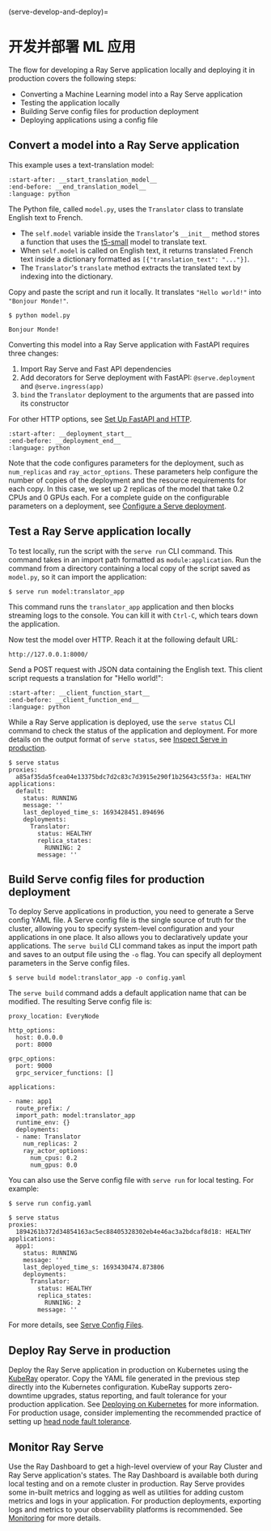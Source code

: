 (serve-develop-and-deploy)=

# 开发并部署 ML 应用

The flow for developing a Ray Serve application locally and deploying it in production covers the following steps:

* Converting a Machine Learning model into a Ray Serve application
* Testing the application locally
* Building Serve config files for production deployment
* Deploying applications using a config file

## Convert a model into a Ray Serve application

This example uses a text-translation model:

```{literalinclude} ../serve/doc_code/getting_started/models.py
:start-after: __start_translation_model__
:end-before: __end_translation_model__
:language: python
```

The Python file, called `model.py`, uses the `Translator` class to translate English text to French.

- The `self.model` variable inside the `Translator`'s `__init__` method
  stores a function that uses the [t5-small](https://huggingface.co/t5-small)
  model to translate text.
- When `self.model` is called on English text, it returns translated French text
  inside a dictionary formatted as `[{"translation_text": "..."}]`.
- The `Translator`'s `translate` method extracts the translated text by indexing into the dictionary.

Copy and paste the script and run it locally. It translates `"Hello world!"`
into `"Bonjour Monde!"`.

```console
$ python model.py

Bonjour Monde!
```

Converting this model into a Ray Serve application with FastAPI requires three changes:
1. Import Ray Serve and Fast API dependencies
2. Add decorators for Serve deployment with FastAPI: `@serve.deployment` and `@serve.ingress(app)`
3. `bind` the `Translator` deployment to the arguments that are passed into its constructor

For other HTTP options, see [Set Up FastAPI and HTTP](serve-set-up-fastapi-http). 

```{literalinclude} ../serve/doc_code/develop_and_deploy/model_deployment_with_fastapi.py
:start-after: __deployment_start__
:end-before: __deployment_end__
:language: python
```

Note that the code configures parameters for the deployment, such as `num_replicas` and `ray_actor_options`. These parameters help configure the number of copies of the deployment and the resource requirements for each copy. In this case, we set up 2 replicas of the model that take 0.2 CPUs and 0 GPUs each. For a complete guide on the configurable parameters on a deployment, see [Configure a Serve deployment](serve-configure-deployment).

## Test a Ray Serve application locally

To test locally, run the script with the `serve run` CLI command. This command takes in an import path formatted as `module:application`. Run the command from a directory containing a local copy of the script saved as `model.py`, so it can import the application:

```console
$ serve run model:translator_app
```

This command runs the `translator_app` application and then blocks streaming logs to the console. You can kill it with `Ctrl-C`, which tears down the application.

Now test the model over HTTP. Reach it at the following default URL:

```
http://127.0.0.1:8000/
```

Send a POST request with JSON data containing the English text. This client script requests a translation for "Hello world!":

```{literalinclude} ../serve/doc_code/develop_and_deploy/model_deployment_with_fastapi.py
:start-after: __client_function_start__
:end-before: __client_function_end__
:language: python
```

While a Ray Serve application is deployed, use the `serve status` CLI command to check the status of the application and deployment. For more details on the output format of `serve status`, see [Inspect Serve in production](serve-in-production-inspecting).

```console
$ serve status
proxies:
  a85af35da5fcea04e13375bdc7d2c83c7d3915e290f1b25643c55f3a: HEALTHY
applications:
  default:
    status: RUNNING
    message: ''
    last_deployed_time_s: 1693428451.894696
    deployments:
      Translator:
        status: HEALTHY
        replica_states:
          RUNNING: 2
        message: ''
```

## Build Serve config files for production deployment

To deploy Serve applications in production, you need to generate a Serve config YAML file. A Serve config file is the single source of truth for the cluster, allowing you to specify system-level configuration and your applications in one place. It also allows you to declaratively update your applications. The `serve build` CLI command takes as input the import path and saves to an output file using the `-o` flag. You can specify all deployment parameters in the Serve config files.

```console
$ serve build model:translator_app -o config.yaml
```

The `serve build` command adds a default application name that can be modified. The resulting Serve config file is:

```
proxy_location: EveryNode

http_options:
  host: 0.0.0.0
  port: 8000

grpc_options:
  port: 9000
  grpc_servicer_functions: []

applications:

- name: app1
  route_prefix: /
  import_path: model:translator_app
  runtime_env: {}
  deployments:
  - name: Translator
    num_replicas: 2
    ray_actor_options:
      num_cpus: 0.2
      num_gpus: 0.0
```

You can also use the Serve config file with `serve run` for local testing. For example:

```console
$ serve run config.yaml
```

```console
$ serve status
proxies:
  1894261b372d34854163ac5ec88405328302eb4e46ac3a2bdcaf8d18: HEALTHY
applications:
  app1:
    status: RUNNING
    message: ''
    last_deployed_time_s: 1693430474.873806
    deployments:
      Translator:
        status: HEALTHY
        replica_states:
          RUNNING: 2
        message: ''
```

For more details, see [Serve Config Files](serve-in-production-config-file).

## Deploy Ray Serve in production

Deploy the Ray Serve application in production on Kubernetes using the [KubeRay] operator. Copy the YAML file generated in the previous step directly into the Kubernetes configuration. KubeRay supports zero-downtime upgrades, status reporting, and fault tolerance for your production application. See [Deploying on Kubernetes](serve-in-production-kubernetes) for more information. For production usage, consider implementing the recommended practice of setting up [head node fault tolerance](serve-e2e-ft-guide-gcs).

## Monitor Ray Serve

Use the Ray Dashboard to get a high-level overview of your Ray Cluster and Ray Serve application's states. The Ray Dashboard is available both during local testing and on a remote cluster in production. Ray Serve provides some in-built metrics and logging as well as utilities for adding custom metrics and logs in your application. For production deployments, exporting logs and metrics to your observability platforms is recommended. See [Monitoring](serve-monitoring) for more details. 

[KubeRay]: kuberay-index
